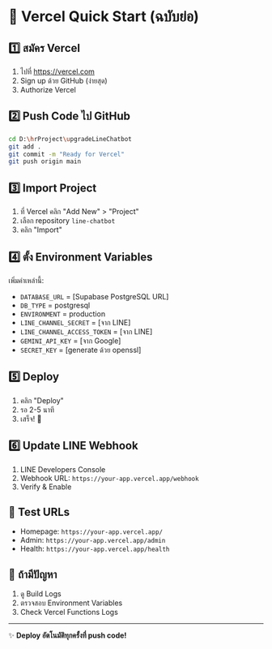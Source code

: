 # 🚀 Vercel Quick Start (ฉบับย่อ)

## 1️⃣ สมัคร Vercel
1. ไปที่ https://vercel.com
2. Sign up ด้วย GitHub (ง่ายสุด)
3. Authorize Vercel

## 2️⃣ Push Code ไป GitHub
```bash
cd D:\hrProject\upgradeLineChatbot
git add .
git commit -m "Ready for Vercel"
git push origin main
```

## 3️⃣ Import Project
1. ที่ Vercel คลิก "Add New" > "Project"
2. เลือก repository `line-chatbot`
3. คลิก "Import"

## 4️⃣ ตั้ง Environment Variables
เพิ่มค่าเหล่านี้:
- `DATABASE_URL` = [Supabase PostgreSQL URL]
- `DB_TYPE` = postgresql
- `ENVIRONMENT` = production
- `LINE_CHANNEL_SECRET` = [จาก LINE]
- `LINE_CHANNEL_ACCESS_TOKEN` = [จาก LINE]
- `GEMINI_API_KEY` = [จาก Google]
- `SECRET_KEY` = [generate ด้วย openssl]

## 5️⃣ Deploy
1. คลิก "Deploy"
2. รอ 2-5 นาที
3. เสร็จ! 🎉

## 6️⃣ Update LINE Webhook
1. LINE Developers Console
2. Webhook URL: `https://your-app.vercel.app/webhook`
3. Verify & Enable

## 📱 Test URLs
- Homepage: `https://your-app.vercel.app/`
- Admin: `https://your-app.vercel.app/admin`
- Health: `https://your-app.vercel.app/health`

## 🔧 ถ้ามีปัญหา
1. ดู Build Logs
2. ตรวจสอบ Environment Variables
3. Check Vercel Functions Logs

---
✨ **Deploy อัตโนมัติทุกครั้งที่ push code!**
